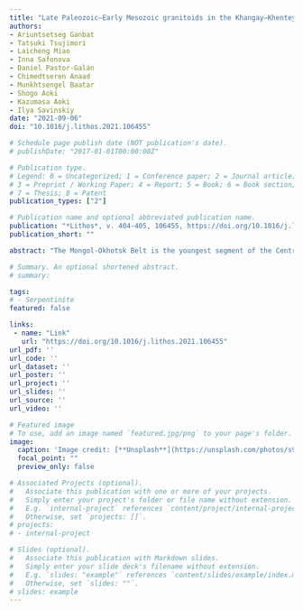 ```yaml
---
title: "Late Paleozoic–Early Mesozoic granitoids in the Khangay–Khentey basin, Central Mongolia: Implication for the tectonic evolution of the Mongol–Okhotsk Ocean margin"
authors:
- Ariuntsetseg Ganbat
- Tatsuki Tsujimori
- Laicheng Miao
- Inna Safonova
- Daniel Pastor-Galán
- Chimedtseren Anaad
- Munkhtsengel Baatar
- Shogo Aoki
- Kazumasa Aoki
- Ilya Savinskiy
date: "2021-09-06"
doi: "10.1016/j.lithos.2021.106455"

# Schedule page publish date (NOT publication's date).
# publishDate: "2017-01-01T00:00:00Z"

# Publication type.
# Legend: 0 = Uncategorized; 1 = Conference paper; 2 = Journal article;
# 3 = Preprint / Working Paper; 4 = Report; 5 = Book; 6 = Book section;
# 7 = Thesis; 8 = Patent
publication_types: ["2"]

# Publication name and optional abbreviated publication name.
publication: "*Lithos*, v. 404-405, 106455, https://doi.org/10.1016/j.lithos.2021.106455"
publication_short: ""

abstract: "The Mongol-Okhotsk Belt is the youngest segment of the Central Asian Orogenic Belt, which is the venue of the massive juvenile crust emplacement, and its formation and evolution are still pending problems. This paper presents the first up-to-date U-Pb zircon ages, Hf-in-zircon isotope, geochemical and whole-rock Nd isotope data from igneous rocks of the Delgerkhaan area, Central Mongolia. The U-Pb zircon ages indicate three groups of magmatism at ~296 Ma, ~280 Ma, and ~230 Ma. The ~296 Ma magmatic rocks are characterized by negative εHf(t) and εNd(t) values and old Hf and Nd model ages suggesting their derivation by the melting of the crustal source. The ~280 Ma rocks are A2-type monzonites, granitoids, and rhyolites show positive εHf(t) and εNd(t) values and Neoproterozoic Hf and Nd model ages. The geochemical and isotope data suggest that ~280 Ma magmatism derived by the melting of a crustal source, induced by mantle upwelling. The ~230 Ma rock assemblage includes granitoids and volcanic rocks. The I-type calc-alkaline granitoids are enriched in K, Rb, U, and Th. The geochemical characteristics suggest that they have formed by the melting of a hornblende-bearing crustal source with the participation of fluids separated from the subducting slab. The positive εHf(t) and εNd(t) values of ~230 Ma rocks suggest partial melting of a depleted lower crustal material with the contribution of ancient crustal material. The ~296 Ma granitoids possess coherent/coupled Nd–Hf isotopic compositions supporting their origin from the ancient crust. Although the number of ~296 Ma samples are small, we suggest that they were probably emplaced at an active continental setting, ~280 Ma samples could have formed in a setting of local extension environment, ~230 Ma granitoids were also formed at an active continental margin. These magmatic rocks formed during the subduction of the Mongol-Okhotsk oceanic plate beneath the Central Mongolia-Erguna Block."

# Summary. An optional shortened abstract.
# summary: 

tags: 
# - Serpentinite
featured: false

links:
 - name: "Link"
   url: "https://doi.org/10.1016/j.lithos.2021.106455"
url_pdf: ''
url_code: ''
url_dataset: ''
url_poster: ''
url_project: ''
url_slides: ''
url_source: ''
url_video: ''

# Featured image
# To use, add an image named `featured.jpg/png` to your page's folder. 
image: 
  caption: 'Image credit: [**Unsplash**](https://unsplash.com/photos/s9CC2SKySJM)'
  focal_point: ""
  preview_only: false

# Associated Projects (optional).
#   Associate this publication with one or more of your projects.
#   Simply enter your project's folder or file name without extension.
#   E.g. `internal-project` references `content/project/internal-project/index.md`.
#   Otherwise, set `projects: []`.
# projects:
# - internal-project

# Slides (optional).
#   Associate this publication with Markdown slides.
#   Simply enter your slide deck's filename without extension.
#   E.g. `slides: "example"` references `content/slides/example/index.md`.
#   Otherwise, set `slides: ""`.
# slides: example
---
```

